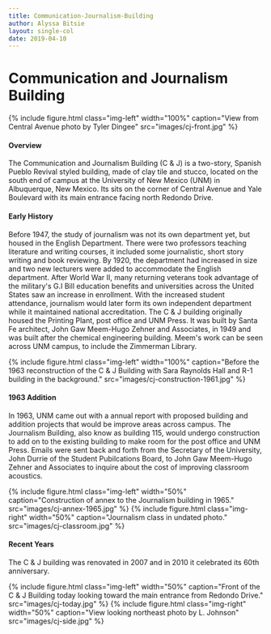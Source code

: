 ```yaml
---
title: Communication-Journalism-Building
author: Alyssa Bitsie
layout: single-col
date: 2019-04-10
---
```



# Communication and Journalism Building

{% include figure.html class="img-left" width="100%" caption="View from Central Avenue photo by Tyler Dingee" src="images/cj-front.jpg" %}
#### Overview
The Communication and Journalism Building (C & J) is a two-story, Spanish Pueblo Revival styled building, made of clay tile and stucco, located on the south end of campus at the University of New Mexico (UNM) in Albuquerque, New Mexico. Its sits on the corner of Central Avenue and Yale Boulevard with its main entrance facing north Redondo Drive.


#### Early History
Before 1947, the study of journalism was not its own department yet, but housed in the English Department. There were two professors teaching literature and writing courses, it included some journalistic, short story writing and book reviewing. By 1920, the department had increased in size and two new lecturers were added to accommodate the English department. After World War II, many returning veterans took advantage of the military's G.I Bill education benefits and universities across the United States saw an increase in enrollment. With the increased student attendance, journalism would later form its own independent department while it maintained national accreditation. The C & J building originally housed the Printing Plant, post office and UNM Press. It was built by Santa Fe architect, John Gaw Meem-Hugo Zehner and Associates, in 1949 and was built after the chemical engineering building. Meem's work can be seen across UNM campus, to include the Zimmerman Library. 


{% include figure.html class="img-left" width="100%" caption="Before the 1963 reconstruction of the C & J Building with Sara Raynolds Hall and R-1 building in the background." src="images/cj-construction-1961.jpg" %}
#### 1963 Addition
In 1963, UNM came out with a annual report with proposed building and addition projects that would be improve areas across campus. The Journalism Building, also know as building 115, would undergo construction to add on to the existing building to make room for the post office and UNM Press.
Emails were sent back and forth from the Secretary of the University, John Durrie of the Student Pubilcations Board, to John Gaw Meem-Hugo Zehner and Associates to inquire about the cost of improving classroom acoustics. 


{% include figure.html class="img-left" width="50%" caption="Construction of annex to the Journalism building in 1965." src="images/cj-annex-1965.jpg" %}
{% include figure.html class="img-right" width="50%" caption="Journalism class in undated photo." src="images/cj-classroom.jpg" %}


#### Recent Years
The C & J building was renovated in 2007 and in 2010 it celebrated its 60th anniversary.  

{% include figure.html class="img-left" width="50%" caption="Front of the C & J Building today looking toward the main entrance from Redondo Drive." src="images/cj-today.jpg" %}
{% include figure.html class="img-right" width="50%" caption="View looking northeast photo by L. Johnson" src="images/cj-side.jpg" %}

